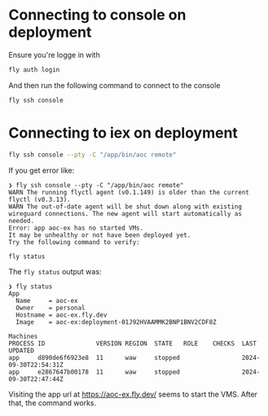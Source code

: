 # Connecting to console on deployment
Ensure you're logge in with
```bash
fly auth login
```
And then run the following command to connect to the console
```bash
fly ssh console
```
# Connecting to iex on deployment

```bash
fly ssh console --pty -C "/app/bin/aoc remote"
```
If you get error like:
```
❯ fly ssh console --pty -C "/app/bin/aoc remote"
WARN The running flyctl agent (v0.1.149) is older than the current flyctl (v0.3.13).
WARN The out-of-date agent will be shut down along with existing wireguard connections. The new agent will start automatically as needed.
Error: app aoc-ex has no started VMs.
It may be unhealthy or not have been deployed yet.
Try the following command to verify:

fly status
```
The `fly status` output was:
```
❯ fly status
App
  Name     = aoc-ex
  Owner    = personal
  Hostname = aoc-ex.fly.dev
  Image    = aoc-ex:deployment-01J92HVAAMMK2BNP1BNV2CDF8Z

Machines
PROCESS	ID            	VERSION	REGION	STATE  	ROLE	CHECKS	LAST UPDATED
app    	d890de6f6923e8	11     	waw   	stopped	    	      	2024-09-30T22:54:31Z
app    	e2867647b00178	11     	waw   	stopped	    	      	2024-09-30T22:47:44Z
```
Visiting the app url at https://aoc-ex.fly.dev/ seems to start the VMS. After that, the command works.
